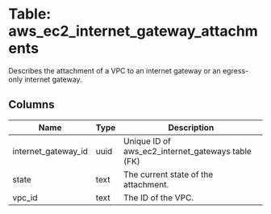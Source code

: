 
# Table: aws_ec2_internet_gateway_attachments
Describes the attachment of a VPC to an internet gateway or an egress-only internet gateway.
## Columns
| Name        | Type           | Description  |
| ------------- | ------------- | -----  |
|internet_gateway_id|uuid|Unique ID of aws_ec2_internet_gateways table (FK)|
|state|text|The current state of the attachment.|
|vpc_id|text|The ID of the VPC.|
